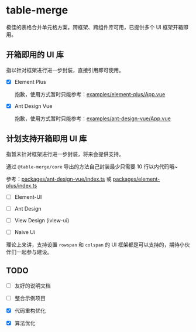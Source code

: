 # table-merge

极佳的表格合并单元格方案，跨框架、跨组件库可用，已提供多个 UI 框架开箱即用。

## 开箱即用的 UI 库

指以针对框架进行进一步封装，直接引用即可使用。

- [x] Element Plus

  抱歉，使用方式暂时只能参考：[examples/element-plus/App.vue](https://github.com/yuexiaoliang/table-merge/blob/master/examples/element-plus/App.vue)

- [x] Ant Design Vue

  抱歉，使用方式暂时只能参考：[examples/ant-design-vue/App.vue](https://github.com/yuexiaoliang/table-merge/blob/master/examples/ant-design-vue/App.vue)

## 计划支持开箱即用 UI 库

指暂未针对框架进行进一步封装，将来会提供支持。

通过 `@table-merge/core` 导出的方法自己封装最少只需要 10 行以内代码哦~

参考：[packages/ant-design-vue/index.ts](https://github.com/yuexiaoliang/table-merge/blob/master/packages/ant-design-vue/index.ts) 或 [packages/element-plus/index.ts](https://github.com/yuexiaoliang/table-merge/blob/master/packages/element-plus/index.ts)

- [ ] Element-UI

- [ ] Ant Design

- [ ] View Design (iview-ui)

- [ ] Naive Ui

理论上来讲，支持设置 `rowspan` 和 `colspan` 的 UI 框架都是可以支持的，期待小伙伴们一起参与建设。

## TODO

- [ ] 友好的说明文档

- [ ] 整合示例项目

- [x] 代码重构优化

- [x] 算法优化
